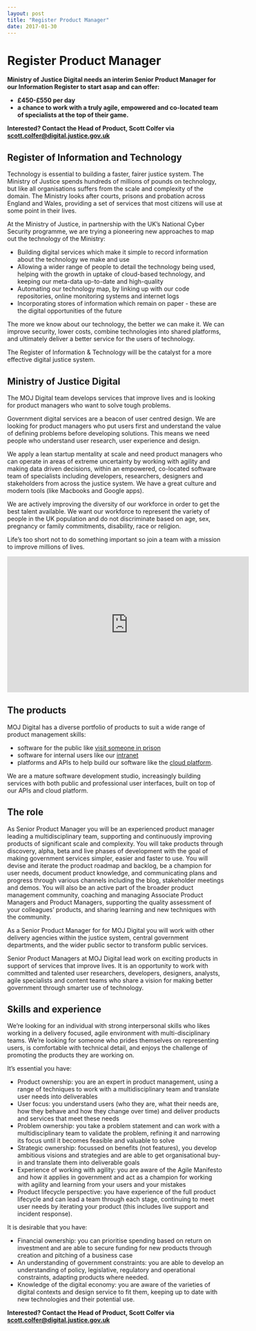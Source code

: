 ```yaml
---
layout: post
title: "Register Product Manager"
date: 2017-01-30
---
```


# Register Product Manager


**Ministry of Justice Digital needs an interim Senior Product Manager for our Information Register to start asap and can offer:** 

- **£450-£550 per day**
- **a chance to work with a truly agile, empowered and co-located team of specialists at the top of their game.**

**Interested? Contact the Head of Product, Scott Colfer via scott.colfer@digital.justice.gov.uk**

## Register of Information and Technology

Technology is essential to building a faster, fairer justice system. The Ministry of Justice spends hundreds of millions of pounds on technology, but like all organisations suffers from the scale and complexity of the domain. The Ministry looks after courts, prisons and probation across England and Wales, providing a set of services that most citizens will use at some point in their lives. 

At the Ministry of Justice, in partnership with the UK’s National Cyber Security programme, we are trying a pioneering new approaches to map out the technology of the Ministry:

- Building digital services which make it simple to record information about the technology we make and use
- Allowing a wider range of people to detail the technology being used, helping with the growth in uptake of cloud-based technology, and keeping our meta-data up-to-date and high-quality
- Automating our technology map, by linking up with our code repositories, online monitoring systems and internet logs
- Incorporating stores of information which remain on paper - these are the digital opportunities of the future

The more we know about our technology, the better we can make it. We can improve security, lower costs, combine technologies into shared platforms, and ultimately deliver a better service for the users of technology.

The Register of Information & Technology will be the catalyst for a more effective digital justice system.

## Ministry of Justice Digital

 The MOJ Digital team develops services that improve lives and is looking for product managers who want to solve tough problems. 

Government digital services are a beacon of user centred design. We are looking for product managers who put users first and understand the value of defining problems before developing solutions. This means we need people who understand user research, user experience and design. 

We apply a lean startup mentality at scale and need product managers who can operate in areas of extreme uncertainty by working with agility and making data driven decisions, within an empowered, co-located software team of specialists including developers, researchers, designers and stakeholders from across the justice system. We have a great culture and modern tools (like Macbooks and Google apps).

We are actively improving the diversity of our workforce in order to get the best talent available. We want our workforce to represent the variety of people in the UK population and do not discriminate based on age, sex, pregnancy or family commitments, disability, race or religion.

Life’s too short not to do something important so join a team with a mission to improve millions of lives.

<iframe width="560" height="315" src="https://www.youtube.com/embed/q3ms8xitK4w?rel=0" frameborder="0" allowfullscreen></iframe>

## The products

MOJ Digital has a diverse portfolio of products to suit a wide range of product management skills:

- software for the public like [visit someone in prison](https://www.gov.uk/prison-visits)
- software for internal users like our [intranet](https://mojdigital.blog.gov.uk/2015/12/11/inside-out-lessons-learnt-from-building-a-new-intranet/)
- platforms and APIs to help build our software like the [cloud platform](https://mojdigital.blog.gov.uk/2016/03/22/everything-you-ever-wanted-to-know-about-the-cloud-and-platforms-but-were-afraid-to-ask/).

We are a mature software development studio, increasingly building services with both public and professional user interfaces, built on top of our APIs and cloud platform.

## The role

As Senior Product Manager you will be an experienced product manager leading a multidisciplinary team, supporting and continuously improving products of significant scale and complexity. You will take products through discovery, alpha, beta and live phases of development with the goal of making government services simpler, easier and faster to use. You will devise and iterate the product roadmap and backlog, be a champion for user needs, document product knowledge, and communicating plans and progress through various channels including the blog, stakeholder meetings and demos. You will also be an active part of the broader product management community, coaching and managing Associate Product Managers and Product Managers, supporting the quality assessment of your colleagues’ products, and sharing learning and new techniques with the community.

As a Senior Product Manager for for MOJ Digital you will work with other delivery agencies within the justice system, central government departments, and the wider public sector to transform public services. 

Senior Product Managers at MOJ Digital lead work on exciting products in support of services that improve lives. It is an opportunity to work with committed and talented user researchers, developers, designers, analysts, agile specialists and content teams who share a vision for making better government through smarter use of technology.

## Skills and experience

We’re looking for an individual with strong interpersonal skills who likes working in a delivery focused, agile environment with multi-disciplinary teams. We’re looking for someone who prides themselves on representing users, is comfortable with technical detail, and enjoys the challenge of promoting the products they are working on.

It’s essential you have:

- Product ownership: you are an expert in product management, using a range of techniques to work with a multidisciplinary team and translate user needs into deliverables
- User focus: you understand users (who they are, what their needs are, how they behave and how they change over time) and deliver products and services that meet these needs
- Problem ownership: you take a problem statement and can work with a multidisciplinary team to validate the problem, refining it and narrowing its focus until it becomes feasible and valuable to solve
- Strategic ownership: focussed on benefits (not features), you develop ambitious visions and strategies and are able to get organisational buy-in and translate them into deliverable goals
- Experience of working with agility: you are aware of the Agile Manifesto and how it applies in government and act as a champion for working with agility and learning from your users and your mistakes
- Product lifecycle perspective: you have experience of the full product lifecycle and can lead a team through each stage, continuing to meet user needs by iterating your product (this includes live support and incident response).

It is desirable that you have:

- Financial ownership: you can prioritise spending based on return on investment and are able to secure funding for new products through creation and pitching of a business case
- An understanding of government constraints: you are able to develop an understanding of policy, legislative, regulatory and operational constraints, adapting products where needed.
- Knowledge of the digital economy: you are aware of the varieties of digital contexts and design service to fit them, keeping up to date with new technologies and their potential use.

**Interested? Contact the Head of Product, Scott Colfer via scott.colfer@digital.justice.gov.uk**
